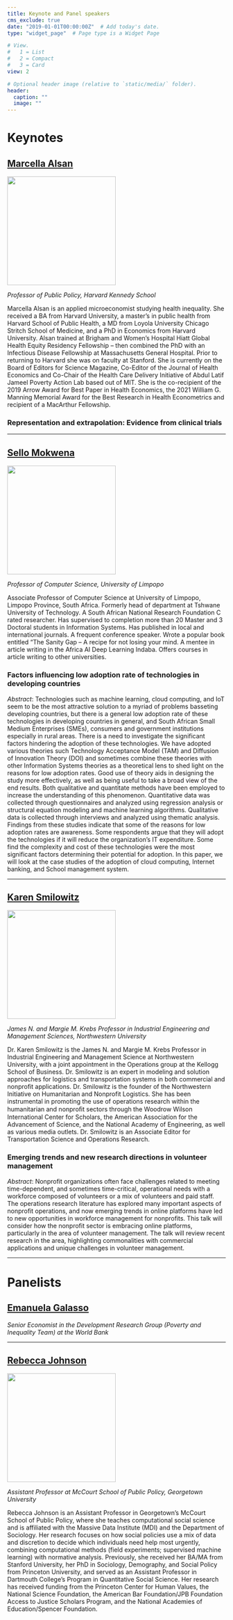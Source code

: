 ```yaml
---
title: Keynote and Panel speakers
cms_exclude: true
date: "2019-01-01T00:00:00Z"  # Add today's date.
type: "widget_page"  # Page type is a Widget Page

# View.
#   1 = List
#   2 = Compact
#   3 = Card
view: 2

# Optional header image (relative to `static/media/` folder).
header:
  caption: ""
  image: ""
---
```


# Keynotes

## [Marcella Alsan](https://www.hks.harvard.edu/faculty/marcella-alsan)

<img src='https://eaamo2022.eaamo.org/images/marcella-alsan.jpg' width=250 height=250 />

*Professor of Public Policy, Harvard Kennedy School*

Marcella Alsan is an applied microeconomist studying health inequality. She received a BA from Harvard University, a master’s in public health from Harvard School of Public Health, a MD from Loyola University Chicago Stritch School of Medicine, and a PhD in Economics from Harvard University. Alsan trained at Brigham and Women’s Hospital Hiatt Global Health Equity Residency Fellowship – then combined the PhD with an Infectious Disease Fellowship at Massachusetts General Hospital. Prior to returning to Harvard she was on faculty at Stanford. She is currently on the Board of Editors for Science Magazine, Co-Editor of the Journal of Health Economics and Co-Chair of the Health Care Delivery Initiative of Abdul Latif Jameel Poverty Action Lab based out of MIT. She is the co-recipient of the 2019 Arrow Award for Best Paper in Health Economics, the 2021 William G. Manning Memorial Award for the Best Research in Health Econometrics and recipient of a MacArthur Fellowship.

### Representation and extrapolation: Evidence from clinical trials

- - -

## [Sello Mokwena](https://za.linkedin.com/in/sello-mokwena-a3a01b3b)

<img src='https://eaamo2022.eaamo.org/images/mokwena-sello.jpg' width=250 height=250 />

*Professor of Computer Science, University of Limpopo*

Associate Professor of Computer Science at University of Limpopo, Limpopo Province, South Africa. Formerly head of department at Tshwane University of Technology. A South African National Research Foundation C rated researcher. Has supervised to completion more than 20 Master and 3 Doctoral students in Information Systems. Has published in local and international journals. A frequent conference speaker. Wrote a popular book entitled “The Sanity Gap – A recipe for not losing your mind. A mentee in article writing in the Africa AI Deep Learning Indaba. Offers courses in article writing to other universities.

### Factors influencing low adoption rate of technologies in developing countries

*Abstract*: Technologies such as machine learning, cloud computing, and IoT seem to be the most attractive solution to a myriad of problems basseting developing countries, but there is a general low adoption rate of these technologies in developing countries in general, and South African Small Medium Enterprises (SMEs), consumers and government institutions especially in rural areas. There is a need to investigate the significant factors hindering the adoption of these technologies. We have adopted various theories such Technology Acceptance Model (TAM) and Diffusion of Innovation Theory (DOI) and sometimes combine these theories with other Information Systems theories as a theoretical lens to shed light on the reasons for low adoption rates. Good use of theory aids in designing the study more effectively, as well as being useful to take a broad view of the end results. Both qualitative and quantitate methods have been employed to increase the understanding of this phenomenon. Quantitative data was collected through questionnaires and analyzed using regression analysis or structural equation modeling and machine learning algorithms.  Qualitative data is collected through interviews and analyzed using thematic analysis. Findings from these studies indicate that some of the reasons for low adoption rates are awareness. Some respondents argue that they will adopt the technologies if it will reduce the organization’s IT expenditure. Some find the complexity and cost of these technologies were the most significant factors determining their potential for adoption. In this paper, we will look at the case studies of the adoption of cloud computing, Internet banking, and School management system.


- - -

## [Karen Smilowitz](https://www.mccormick.northwestern.edu/research-faculty/directory/profiles/smilowitz-karen.html)

<img src='https://eaamo2022.eaamo.org/images/smilowitz-karen.jpg' width=250 height=250 />

*James N. and Margie M. Krebs Professor in Industrial Engineering and Management Sciences, Northwestern University*

Dr. Karen Smilowitz is the James N. and Margie M. Krebs Professor in Industrial Engineering and Management Science at Northwestern University, with a joint appointment in the Operations group at the Kellogg School of Business. Dr. Smilowitz is an expert in modeling and solution approaches for logistics and transportation systems in both commercial and nonprofit applications. Dr. Smilowitz is the founder of the Northwestern Initiative on Humanitarian and Nonprofit Logistics. She has been instrumental in promoting the use of operations research within the humanitarian and nonproﬁt sectors through the Woodrow Wilson International Center for Scholars, the American Association for the Advancement of Science, and the National Academy of Engineering, as well as various media outlets. Dr. Smilowitz is an Associate Editor for Transportation Science and Operations Research.

### Emerging trends and new research directions in volunteer management

*Abstract*: Nonprofit organizations often face challenges related to meeting time-dependent, and sometimes time-critical, operational needs with a workforce composed of volunteers or a mix of volunteers and paid staff.  The operations research literature has explored many important aspects of nonprofit operations, and now emerging trends in online platforms have led to new opportunities in workforce management for nonprofits.  This talk will consider how the nonprofit sector is embracing online platforms, particularly in the area of volunteer management.  The talk will review recent research in the area, highlighting commonalities with commercial applications and unique challenges in volunteer management.

- - -

# Panelists

## [Emanuela Galasso](https://www.worldbank.org/en/about/people/e/emanuela-galasso)
*Senior Economist in the Development Research Group (Poverty and Inequality Team) at the World Bank*

- - -

## [Rebecca Johnson](https://www.rebeccajohnson.io/)

<img src='https://eaamo2022.eaamo.org/images/rebecca_johnson.jpg' width=250 height=250 />

*Assistant Professor at McCourt School of Public Policy, Georgetown University*

Rebecca Johnson is an Assistant Professor in Georgetown’s McCourt School of Public Policy, where she teaches computational social science and is affiliated with the Massive Data Institute (MDI) and the Department of Sociology. Her research focuses on how social policies use a mix of data and discretion to decide which individuals need help most urgently, combining computational methods (field experiments; supervised machine learning) with normative analysis. Previously, she received her BA/MA from Stanford University, her PhD in Sociology, Demography, and Social Policy from Princeton University, and served as an Assistant Professor in Dartmouth College’s Program in Quantitative Social Science. Her research has received funding from the Princeton Center for Human Values, the National Science Foundation, the American Bar Foundation/JPB Foundation Access to Justice Scholars Program, and the National Academies of Education/Spencer Foundation.